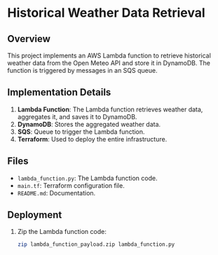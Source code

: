 # Historical Weather Data Retrieval

## Overview

This project implements an AWS Lambda function to retrieve historical weather data from the Open Meteo API and store it in DynamoDB. The function is triggered by messages in an SQS queue.

## Implementation Details

1. **Lambda Function**: The Lambda function retrieves weather data, aggregates it, and saves it to DynamoDB.
2. **DynamoDB**: Stores the aggregated weather data.
3. **SQS**: Queue to trigger the Lambda function.
4. **Terraform**: Used to deploy the entire infrastructure.

## Files

- `lambda_function.py`: The Lambda function code.
- `main.tf`: Terraform configuration file.
- `README.md`: Documentation.

## Deployment

1. Zip the Lambda function code:
   ```bash
   zip lambda_function_payload.zip lambda_function.py
